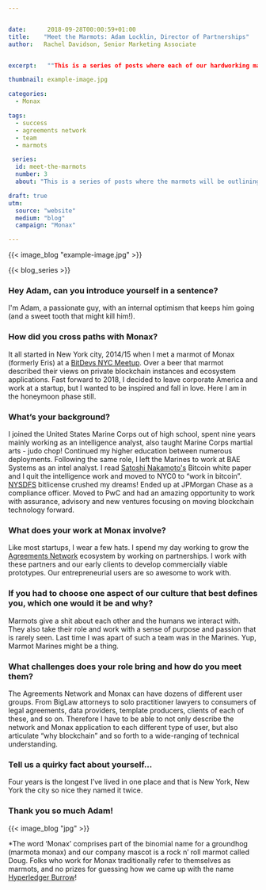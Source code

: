 ```yaml
---


date:      2018-09-28T00:00:59+01:00
title:    "Meet the Marmots: Adam Locklin, Director of Partnerships"
author:   Rachel Davidson, Senior Marketing Associate


excerpt:   ""This is a series of posts where each of our hardworking marmots* have a chance to talk about themselves - what they get up to at Monax and in their wider habitats - so you can understand a bit more about the folks who are bringing the Monax vision to life."

thumbnail: example-image.jpg

categories:
  - Monax

tags:
  - success
  - agreements network
  - team
  - marmots

 series:
  id: meet-the-marmots
  number: 3
  about: "This is a series of posts where the marmots will be outlining how the Monax Platform and the Agreements Network can be used in harmony to create the legal products of the future."

draft: true
utm:
  source: "website"
  medium: "blog"
  campaign: "Monax"

---
```


<!-- In general the filename below should match thumbnail category above -->
{{< image_blog "example-image.jpg" >}}

<!-- if this article is part of a series, related articles will automatically appear here -->
{{< blog_series >}}


### Hey Adam, can you introduce yourself in a sentence?

I'm Adam, a passionate guy, with an internal optimism that keeps him going (and a sweet tooth that might kill him!).

### How did you cross paths with Monax?

It all started in New York city, 2014/15 when I met a marmot of Monax (formerly Eris) at a [BitDevs NYC Meetup](https://www.google.com/url?q=https://www.meetup.com/BitDevsNYC/&sa=D&ust=1537264153239000&usg=AFQjCNG2NzQSYRdHhHxC1UXNwFBxeNmJbQ). Over a beer that marmot described their views on private blockchain instances and ecosystem applications. Fast forward to 2018, I decided to leave corporate America and work at a startup, but I wanted to be inspired and fall in love. Here I am in the honeymoon phase still.  

### What’s your background?

I joined the United States Marine Corps out of high school, spent nine years mainly working as an intelligence analyst, also taught Marine Corps martial arts - judo chop! Continued my higher education between numerous deployments. Following the same role, I left the Marines to work at BAE Systems as an intel analyst. I read [Satoshi Nakamoto's](https://bitcoin.org/bitcoin.pdf)     Bitcoin white paper and I quit the intelligence work and moved to NYC0 to “work in bitcoin”. [NYSDFS](https://www.dfs.ny.gov/legal/regulations/bitlicense_reg_framework.htm) bitlicense crushed my dreams! Ended up at JPMorgan Chase as a compliance officer. Moved to PwC and had an amazing opportunity to work with assurance, advisory and new ventures focusing on moving blockchain technology forward. 

### What does your work at Monax involve?

Like most startups, I wear a few hats. I spend my day working to grow the [Agreements Network](https://agreements.network) ecosystem by working on partnerships. I work with these partners and our early clients to develop commercially viable prototypes. Our entrepreneurial users are so awesome to work with. 

### If you had to choose one aspect of our culture that best defines you, which  one would it be and why? 

Marmots give a shit about each other and the humans we interact with. They also take their role and work with a sense of purpose and passion that is rarely seen. Last time I was apart of such a team was in the Marines. Yup, Marmot Marines might be a thing.

### What challenges does your role bring and how do you meet them?

The Agreements Network and Monax can have dozens of different user groups. From BigLaw attorneys to solo practitioner lawyers to consumers of legal agreements, data providers, template producers, clients of each of these, and so on. Therefore I have to be able to not only describe the network and Monax application to each different type of user, but also articulate “why blockchain” and so forth to a wide-ranging of technical understanding. 

### Tell us a quirky fact about yourself…

Four years is the longest I’ve lived in one place and that is New York, New York the city so nice they named it twice. 

### Thank you so much Adam!
{{< image_blog "jpg" >}}

*The word ‘Monax’ comprises part of the binomial name for a groundhog (marmota monax) and our company mascot is a rock n’ roll marmot called Doug. Folks who work for Monax traditionally refer to themselves as marmots, and no prizes for guessing how we came up with the name [Hyperledger Burrow](https://www.hyperledger.org/projects/hyperledger-burrow)! 







